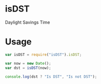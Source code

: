 isDST
=====

Daylight Savings Time

Usage
=====


````js
var isDST = require("isDST").isDST;

var now = new Date();
var dst = isDST(now);

console.log(dst ? "Is DST", "Is not DST");

````
